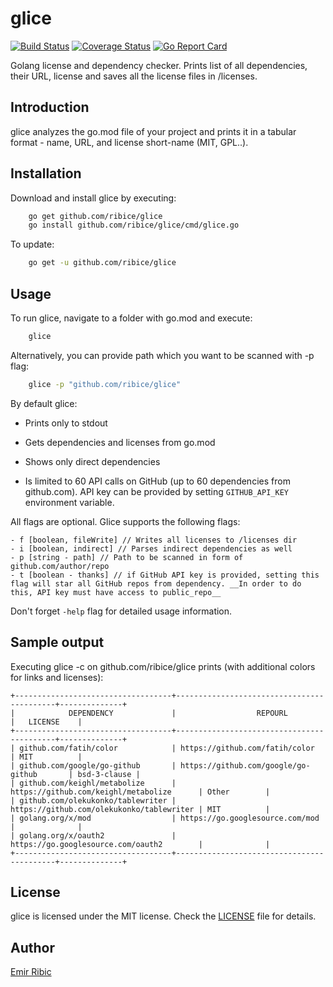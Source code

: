 # glice

[![Build Status](https://travis-ci.org/ribice/glice.svg?branch=master)](https://travis-ci.org/ribice/glice)
[![Coverage Status](https://coveralls.io/repos/github/ribice/glice/badge.svg?branch=master)](https://coveralls.io/github/ribice/glice?branch=master)
[![Go Report Card](https://goreportcard.com/badge/github.com/ribice/glice)](https://goreportcard.com/report/github.com/ribice/glice)

Golang license and dependency checker. Prints list of all dependencies, their URL, license and saves all the license files in /licenses.

## Introduction

glice analyzes the go.mod file of your project and prints it in a tabular format - name, URL, and license short-name (MIT, GPL..).

## Installation

Download and install glice by executing:

```bash
    go get github.com/ribice/glice
    go install github.com/ribice/glice/cmd/glice.go
```

To update:

```bash
    go get -u github.com/ribice/glice
```

## Usage

To run glice, navigate to a folder with go.mod and execute:

```bash
    glice
```

Alternatively, you can provide path which you want to be scanned with -p flag:

```bash
    glice -p "github.com/ribice/glice"
```

By default glice:

- Prints only to stdout

- Gets dependencies and licenses from  go.mod

- Shows only direct dependencies

- Is limited to 60 API calls on GitHub (up to 60 dependencies from github.com). API key can be provided by setting `GITHUB_API_KEY` environment variable.

All flags are optional. Glice supports the following flags:

```
- f [boolean, fileWrite] // Writes all licenses to /licenses dir
- i [boolean, indirect] // Parses indirect dependencies as well
- p [string - path] // Path to be scanned in form of github.com/author/repo
- t [boolean - thanks] // if GitHub API key is provided, setting this flag will star all GitHub repos from dependency. __In order to do this, API key must have access to public_repo__

```

Don't forget `-help` flag for detailed usage information.

## Sample output

Executing glice -c on github.com/ribice/glice prints (with additional colors for links and licenses):

```
+-----------------------------------+-------------------------------------------+--------------+
|            DEPENDENCY             |                  REPOURL                  |   LICENSE    |
+-----------------------------------+-------------------------------------------+--------------+
| github.com/fatih/color            | https://github.com/fatih/color            | MIT          |
| github.com/google/go-github       | https://github.com/google/go-github       | bsd-3-clause |
| github.com/keighl/metabolize      | https://github.com/keighl/metabolize      | Other        |
| github.com/olekukonko/tablewriter | https://github.com/olekukonko/tablewriter | MIT          |
| golang.org/x/mod                  | https://go.googlesource.com/mod           |              |
| golang.org/x/oauth2               | https://go.googlesource.com/oauth2        |              |
+-----------------------------------+-------------------------------------------+--------------+
```

## License

glice is licensed under the MIT license. Check the [LICENSE](LICENSE.md) file for details.

## Author

[Emir Ribic](https://ribice.ba)